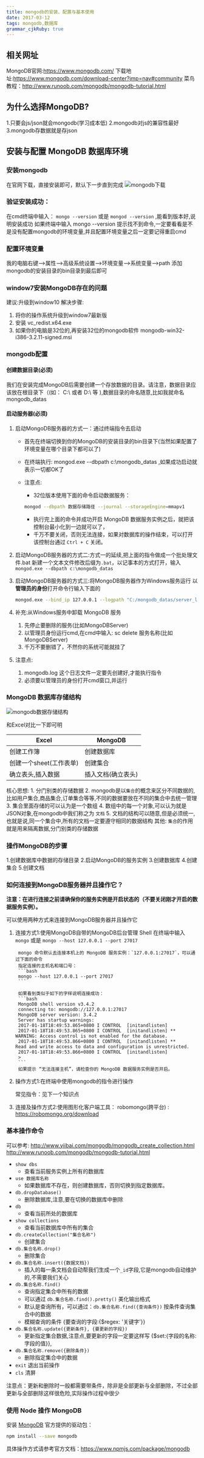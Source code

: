 ```yaml
---
title: mongodb的安装、配置与基本使用
date: 2017-03-12
tags: mongodb,数据库
grammar_cjkRuby: true
---
```


## 相关网址
MongoDB官网:https://www.mongodb.com/
下载地址:https://www.mongodb.com/download-center?jmp=nav#community
菜鸟教程：http://www.runoob.com/mongodb/mongodb-tutorial.html

## 为什么选择MongoDB?
1.只要会js/json就会mongodb(学习成本低)
2.mongodb对js的兼容性最好
3.mongodb存数据就是存json

<!--more-->

## 安装与配置 MongoDB 数据库环境
### 安装mongodb
在官网下载，直接安装即可，默认下一步直到完成
![mongodb下载](mongodb的安装、配置与基本使用/mongodb下载.png)

### 验证安装成功：
在cmd终端中输入： `mongo --version` 或是 `mongod --version` ,能看到版本好,说明安装成功
如果终端中输入 mongo --version 提示找不到命令,一定要看看是不是没有配置mongodb的环境变量,并且配置环境变量之后一定要记得重启cmd
### 配置环境变量
我的电脑右键-->属性-->高级系统设置-->环境变量-->系统变量-->path
添加mongodb的安装目录的bin目录到最后即可
	
### window7安装MongoDB存在的问题
建议:升级到window10
解决步骤:
1. 将你的操作系统升级到window7最新版
2. 安装 vc_redist.x64.exe 
3. 如果你的电脑是32位的,再安装32位的mongodb软件 mongodb-win32-i386-3.2.11-signed.msi

### mongodb配置

#### 创建数据目录(必须)
我们在安装完成MongoDB后需要创建一个存放数据的目录。请注意，数据目录应该放在根目录下（(如： C:\ 或者 D:\ 等 ),数据目录的命名随意,比如我就命名 mongodb_datas

#### 启动服务器(必须)
1. 启动MongoDB服务器的方式一：通过终端指令去启动
	+ 首先在终端切换到你的MongoDB的安装目录的bin目录下(当然如果配置了环境变量在哪个目录下都可以了)
	+ 在终端执行: mongod.exe --dbpath c:\mongodb_datas ,如果成功启动就表示一切都OK了
	+ 注意点:
		- 32位版本使用下面的命令启动数据服务：
		```bash
		mongod --dbpath 数据存储路径 --journal --storageEngine=mmapv1
		```
		
		- 执行完上面的命令并成功开启 MongoDB 数据服务实例之后，就把该控制台最小化到一边就可以了，
		- 千万不要关闭，否则无法连接，如果对数据库的操作结束，可以打开该控制台通过 `Ctrl + C` 关闭。
		
2. 启动MongoDB服务器的方式二:方式一的延续,把上面的指令做成一个批处理文件.bat
	新建一个文本文件修改后缀为`.bat`，以记事本的方式打开，输入`mongod.exe --dbpath c:\mongodb_datas`
	
3. 启动MongoDB服务器的方式三:将MongoDB服务器作为Windows服务运行
	以**管理员的身份**打开命令行输入下面的
	
	```bash
	mongod.exe --bind_ip 127.0.0.1 --logpath "C:/mongodb_datas/server_log/mongodb.log" --logappend --dbpath "c:/mongodb_datas" --port 27017 --serviceName "MongoDBServer" --serviceDisplayName "MongoDBServerDisplayName" --install
	```

4. 补充:从Windows服务中卸载 MongoDB 服务
	1. 先停止要删除的服务(比如MongoDBServer)
	2. 以管理员身份运行cmd,在cmd中输入: sc delete 服务名称(比如MongoDBServer)
	3. 千万不要删错了，不然你的系统可能就挂了

5. 注意点:
	1. mongodb.log 这个日志文件一定要先创建好,才能执行指令
	2. 必须要以管理员的身份打开cmd窗口,并运行

### MongoDB 数据库存储结构

![mongodb数据存储结构](mongodb的安装、配置与基本使用/mongodb数据存储结构.png)

和Excel对比一下即可明

| Excel                   | MongoDB            |
| ----------------------- | ------------------ |
| 创建工作簿              | 创建数据库         |
| 创建一个sheet(工作表单) | 创建集合           |
| 确立表头,插入数据       | 插入文档(确立表头) |

核心思想:
	1. 分门别类的存储数据
	2. mongodb是以`集合`的概念来区分不同数据的,比如用户集合,商品集合,订单集合等等,不同的数据要放在不同的集合中去统一管理
	3. 集合里面存储的可以认为是一个数组
	4. 数组中的每一个对象,可以认为就是JSON对象,在mongodb中我们称之为 `文档`
	5. 文档的结构可以随意,但是必须统一,也就是说,同一个集合中,所有的文档一定要遵守相同的数据结构
其他:
	`集合`的作用就是用来隔离数据,分门别类的存储数据

### 操作MongoDB的步骤
1.创建数据库中数据的存储目录
2.启动MongoDB的服务实例
3.创建数据库
4.创建集合
5.创建文档

### 如何连接到MongoDB服务器并且操作它？
**注意：在进行连接之前请确保你的服务实例是开启状态的（不要关闭刚才开启的数据服务实例）。**

可以使用两种方式来连接到MongoDB服务器并且操作它

1. 连接方式1:使用MongoDB自带的MongoDB后台管理 Shell
		在终端中输入 `mongo` 或是 `mongo --host 127.0.0.1 --port 27017`

		mongo 命令默认去连接本机上的 MongoDB 服务实例：`127.0.0.1:27017`，可以通过下面的命令
		指定连接的主机名和端口号：
		```bash
		mongo --host 127.0.0.1 --port 27017
		```

		如果看到类似于如下的字样说明连接成功：
		```bash
		MongoDB shell version v3.4.2
		connecting to: mongodb://127.0.0.1:27017
		MongoDB server version: 3.4.2
		Server has startup warnings:
		2017-01-18T18:49:53.865+0800 I CONTROL  [initandlisten]
		2017-01-18T18:49:53.865+0800 I CONTROL  [initandlisten] ** WARNING: Access control is not enabled for the database.
		2017-01-18T18:49:53.866+0800 I CONTROL  [initandlisten] **          Read and write access to data and configuration is unrestricted.
		2017-01-18T18:49:53.866+0800 I CONTROL  [initandlisten]
		>
		```
		如果提示 “无法连接主机”，请检查你的 MongoDB 数据服务实例是否开启。

2. 操作方式1:在终端中使用mongodb的指令进行操作

	常见指令：见下一个知识点


3. 连接及操作方式2:使用图形化客户端工具：
	robomongo(跨平台) : https://robomongo.org/download

### 基本操作命令

可以参考:
	http://www.yiibai.com/mongodb/mongodb_create_collection.html
	http://www.runoob.com/mongodb/mongodb-tutorial.html

- `show dbs`
  + 查看当前服务实例上所有的数据库
- `use 数据库名称`
  + 如果数据库不存在，则创建数据库，否则切换到指定数据库。
- `db.dropDatabase()`
  + 删除数据库,注意,要在切换的数据库中删除
- `db`
  + 查看当前所处的数据库
- `show collections`
  + 查看当前数据库中所有的集合
- `db.createCollection("集合名称")`
  + 创建集合
- `db.集合名称.drop()`
  + 删除集合
- `db.集合名称.insert({数据文档})`
  + 插入的每一条文档会自动帮我们生成一个`_id`字段,它是mongodb自动维护的,不需要我们关心
- `db.集合名称.find()`
  + 查询指定集合中所有的数据
  + 可以通过 `db.集合名称.find().pretty()` 美化输出格式
  + 默认是查询所有，可以通过：`db.集合名称.find({查询条件})` 按条件查询集合中的数据
  + 模糊查询的条件 {要查询的字段:{$regex: '关键字'}}
- `db.集合名称.update({更新条件}, {要更新的字段})`
  + 更新指定集合数据,注意点,要更新的字段一定要这样写 {$set:{字段的名称:字段的值}},
- `db.集合名称.remove({删除条件})`
  + 删除指定集合中的数据
- `exit` 退出当前操作
- `cls` 清屏

注意点：更新和删除时一般都需要带条件，除非是全部更新与全部删除，不过全部更新与全部删除这样很危险,实际操作过程中很少

### 使用 Node 操作 MongoDB

安装 [MongoDB](https://www.mongodb.com/) 官方提供的驱动包：
```bash
npm install --save mongodb
```

具体操作方式请参考官方文档：https://www.npmjs.com/package/mongodb